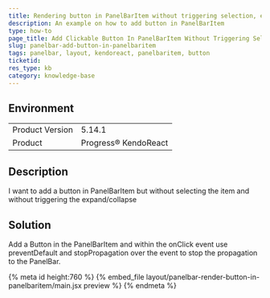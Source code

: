 ```yaml
---
title: Rendering button in PanelBarItem without triggering selection, expand nor collapse
description: An example on how to add button in PanelBarItem
type: how-to
page_title: Add Clickable Button In PanelBarItem Without Triggering Selection, Expand Or Collapse - KendoReact PanelBar
slug: panelbar-add-button-in-panelbaritem
tags: panelbar, layout, kendoreact, panelbaritem, button
ticketid: 
res_type: kb
category: knowledge-base
---
```


## Environment

<table>
	<tbody>
		<tr>
			<td>Product Version</td>
			<td>5.14.1</td>
		</tr>
		<tr>
			<td>Product</td>
			<td>Progress® KendoReact</td>
		</tr>
	</tbody>
</table>

## Description
I want to add a button in PanelBarItem but without selecting the item and without triggering the expand/collapse

## Solution
Add a Button in the PanelBarItem and within the onClick event use preventDefault and stopPropagation over the event to stop the propagation to the PanelBar.

{% meta id height:760 %}
{% embed_file layout/panelbar-render-button-in-panelbaritem/main.jsx preview %}
{% endmeta %}
